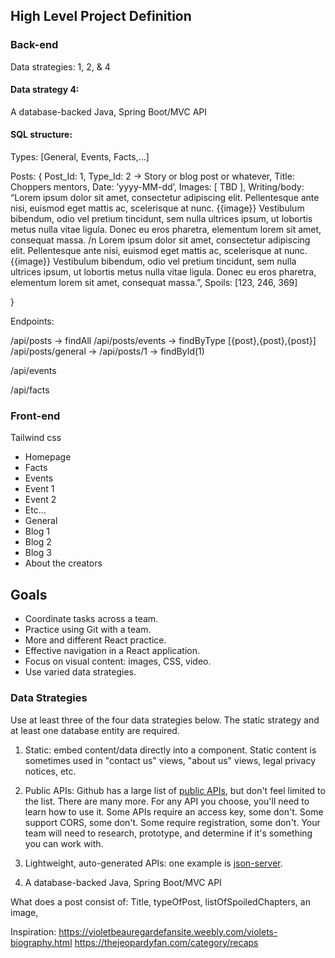 ## High Level Project Definition

### Back-end
Data strategies: 1, 2, & 4

#### Data strategy 4:
A database-backed Java, Spring Boot/MVC API

#### SQL structure:
Types: [General, Events, Facts,...]

Posts: {
	Post_Id: 1,
	Type_Id: 2 -> Story or blog post or whatever,
	Title: Choppers mentors,
Date: ’yyyy-MM-dd’, 
	Images: [
	TBD
],
Writing/body: “Lorem ipsum dolor sit amet, consectetur adipiscing elit. Pellentesque ante nisi, euismod eget mattis ac, scelerisque at nunc. {{image}} Vestibulum bibendum, odio vel pretium tincidunt, sem nulla ultrices ipsum, ut lobortis metus nulla vitae ligula. Donec eu eros pharetra, elementum lorem sit amet, consequat massa. /n 
Lorem ipsum dolor sit amet, consectetur adipiscing elit. Pellentesque ante nisi, euismod eget mattis ac, scelerisque at nunc. {{image}} Vestibulum bibendum, odio vel pretium tincidunt, sem nulla ultrices ipsum, ut lobortis metus nulla vitae ligula. Donec eu eros pharetra, elementum lorem sit amet, consequat massa.”,
Spoils: [123, 246, 369]

}

Endpoints: 

/api/posts -> findAll
/api/posts/events -> findByType [{post},{post},{post}]
/api/posts/general -> 
/api/posts/1 -> findById(1)

/api/events

/api/facts


### Front-end

Tailwind css

- Homepage
- Facts
- Events
-   Event 1
-   Event 2
-   Etc…
- General
-   Blog 1
-   Blog 2
-   Blog 3
- About the creators



## Goals

- Coordinate tasks across a team.
- Practice using Git with a team.
- More and different React practice.
- Effective navigation in a React application.
- Focus on visual content: images, CSS, video.
- Use varied data strategies.

### Data Strategies

Use at least three of the four data strategies below. The static strategy and at least one database entity are required.

1. Static: embed content/data directly into a component. Static content is sometimes used in "contact us" views, "about us" views, legal privacy notices, etc.

2. Public APIs: Github has a large list of [public APIs](https://github.com/public-apis/public-apis), but don't feel limited to the list. There are many more. For any API you choose, you'll need to learn how to use it. Some APIs require an access key, some don't. Some support CORS, some don't. Some require registration, some don't. Your team will need to research, prototype, and determine if it's something you can work with. 

3. Lightweight, auto-generated APIs: one example is [json-server](https://github.com/typicode/json-server).

4. A database-backed Java, Spring Boot/MVC API



What does a post consist of: Title, typeOfPost, listOfSpoiledChapters, an image, 


Inspiration: https://violetbeauregardefansite.weebly.com/violets-biography.html 
https://thejeopardyfan.com/category/recaps 
